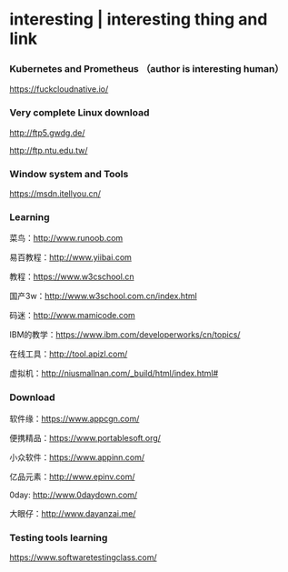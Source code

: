 # interesting | interesting thing and link


### Kubernetes and Prometheus （author is interesting human）
https://fuckcloudnative.io/


### Very complete Linux download
http://ftp5.gwdg.de/

http://ftp.ntu.edu.tw/

### Window system and Tools
https://msdn.itellyou.cn/


### Learning
菜鸟：http://www.runoob.com

易百教程：http://www.yiibai.com

教程：https://www.w3cschool.cn

国产3w：http://www.w3school.com.cn/index.html

码迷：http://www.mamicode.com

IBM的教学：https://www.ibm.com/developerworks/cn/topics/

在线工具：http://tool.apizl.com/

虚拟机：http://niusmallnan.com/_build/html/index.html#

### Download
软件缘：https://www.appcgn.com/

便携精品：https://www.portablesoft.org/

小众软件：https://www.appinn.com/

亿品元素：http://www.epinv.com/

0day: http://www.0daydown.com/

大眼仔：http://www.dayanzai.me/

### Testing tools learning
https://www.softwaretestingclass.com/

### 

### 

### 
